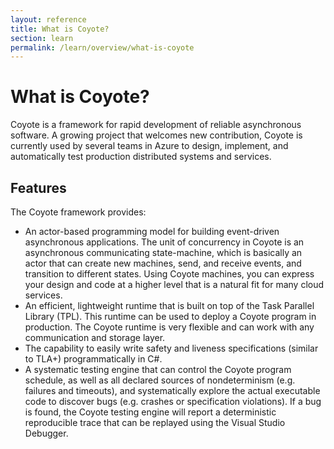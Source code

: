 ```yaml
---
layout: reference
title: What is Coyote?
section: learn
permalink: /learn/overview/what-is-coyote
---
```


# What is Coyote?
Coyote is a framework for rapid development of reliable asynchronous software. A growing project that welcomes new contribution, Coyote is currently used by several teams in Azure to design, implement, and automatically test production distributed systems and services.

## Features
The Coyote framework provides:
- An actor-based programming model for building event-driven asynchronous applications. The unit of concurrency in Coyote is an asynchronous communicating state-machine, which is basically an actor that can create new machines, send, and receive events, and transition to different states. Using Coyote machines, you can express your design and code at a higher level that is a natural fit for many cloud services.
- An efficient, lightweight runtime that is built on top of the Task Parallel Library (TPL). This runtime can be used to deploy a Coyote program in production. The Coyote runtime is very flexible and can work with any communication and storage layer.
- The capability to easily write safety and liveness specifications (similar to TLA+) programmatically in C#.
- A systematic testing engine that can control the Coyote program schedule, as well as all declared sources of nondeterminism (e.g. failures and timeouts), and systematically explore the actual executable code to discover bugs (e.g. crashes or specification violations). If a bug is found, the Coyote testing engine will report a deterministic reproducible trace that can be replayed using the Visual Studio Debugger.
